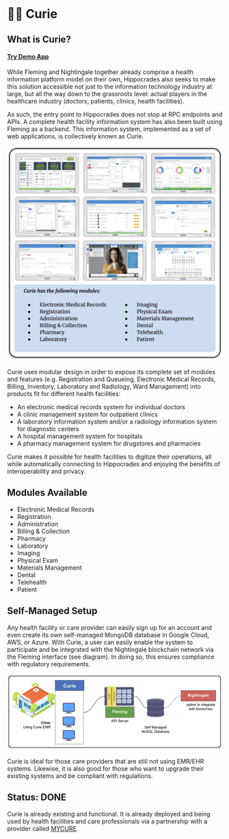 # 👩🔬 Curie

## What is Curie? <a href="#what-is-curie" id="what-is-curie"></a>

#### [Try Demo App](https://emr.hippocrades.com) <a href="#try-demo-app" id="try-demo-app"></a>

While Fleming and Nightingale together already comprise a health information platform model on their own, Hippocrades also seeks to make this solution accessible not just to the information technology industry at large, but all the way down to the grassroots level: actual players in the healthcare industry (doctors, patients, clinics, health facilities).

As such, the entry point to Hippocrades does not stop at RPC endpoints and APIs. A complete health facility information system has also been built using Fleming as a backend. This information system, implemented as a set of web applications, is collectively known as Curie.

![](../.gitbook/assets/hippocrades-curie.png)

Curie uses modular design in order to expose its complete set of modules and features (e.g. Registration and Queueing, Electronic Medical Records, Billing, Inventory, Laboratory and Radiology, Ward Management) into products fit for different health facilities:

* An electronic medical records system for individual doctors
* A clinic management system for outpatient clinics
* A laboratory information system and/or a radiology information system for diagnostic centers
* A hospital management system for hospitals
* A pharmacy management system for drugstores and pharmacies

Curie makes it possible for health facilities to digitize their operations, all while automatically connecting to Hippocrades and enjoying the benefits of interoperability and privacy.

## Modules Available <a href="#modules-available" id="modules-available"></a>

* Electronic Medical Records
* Registration
* Administration
* Billing & Collection
* Pharmacy
* Laboratory
* Imaging
* Physical Exam
* Materials Management
* Dental
* Telehealth
* Patient

## Self-Managed Setup <a href="#self-managed-setup" id="self-managed-setup"></a>

Any health facility or care provider can easily sign up for an account and even create its own self-managed MongoDB database in Google Cloud, AWS, or Azure. With Curie, a user can easily enable the system to participate and be integrated with the Nightingale blockchain network via the Fleming interface (see diagram). In doing so, this ensures compliance with regulatory requirements.

![](<../.gitbook/assets/image (4).png>)

Curie is ideal for those care providers that are still not using EMR/EHR systems. Likewise, it is also good for those who want to upgrade their existing systems and be compliant with regulations.

## Status: DONE <a href="#status-done" id="status-done"></a>

Curie is already existing and functional. It is already deployed and being used by health facilities and care professionals via a partnership with a provider called [MYCURE](https://www.mycure.md).
